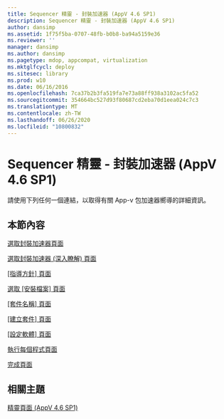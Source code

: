 ```yaml
---
title: Sequencer 精靈 - 封裝加速器 (AppV 4.6 SP1)
description: Sequencer 精靈 - 封裝加速器 (AppV 4.6 SP1)
author: dansimp
ms.assetid: 1f75f5ba-0707-48fb-b0b8-ba94a5159e36
ms.reviewer: ''
manager: dansimp
ms.author: dansimp
ms.pagetype: mdop, appcompat, virtualization
ms.mktglfcycl: deploy
ms.sitesec: library
ms.prod: w10
ms.date: 06/16/2016
ms.openlocfilehash: 7ca37b2b3fa519fa7e73a88ff938a3102ac5fa52
ms.sourcegitcommit: 354664bc527d93f80687cd2eba70d1eea024c7c3
ms.translationtype: MT
ms.contentlocale: zh-TW
ms.lasthandoff: 06/26/2020
ms.locfileid: "10800832"
---
```

# Sequencer 精靈 - 封裝加速器 (AppV 4.6 SP1)


請使用下列任何一個連結，以取得有關 App-v 包加速器嚮導的詳細資訊。

## 本節內容


<a href="" id="select-package-accelerator-page"></a>[選取封裝加速器頁面](select-package-accelerator-page.md)  

<a href="" id="select-package-accelerator--learn-more--page"></a>[選取封裝加速器 (深入瞭解) 頁面](select-package-accelerator--learn-more--page.md)  

<a href="" id="guidance-page"></a>[[指導方針] 頁面](guidance-page-app-v-46-sp1.md)  

<a href="" id="select-installation-files-page"></a>[選取 [安裝檔案] 頁面](select-installation-files-page-app-v-46-sp1.md)  

<a href="" id="package-name-page"></a>[[套件名稱] 頁面](package-name-page--app-v-46-sp1.md)  

<a href="" id="create-package-page"></a>[[建立套件] 頁面](create-package-page--app-v-46-sp1.md)  

<a href="" id="configure-software-page"></a>[[設定軟體] 頁面](configure-software-page-app-v-46-sp1.md)  

<a href="" id="run-each-program-page"></a>[執行每個程式頁面](run-each-program-page-app-v-46-sp1.md)  

<a href="" id="completion-page"></a>[完成頁面](completion-page-package-accelerator.md)  

## 相關主題


[精靈頁面 (AppV 4.6 SP1)](wizard-pages--appv-46-sp1-.md)

 

 





